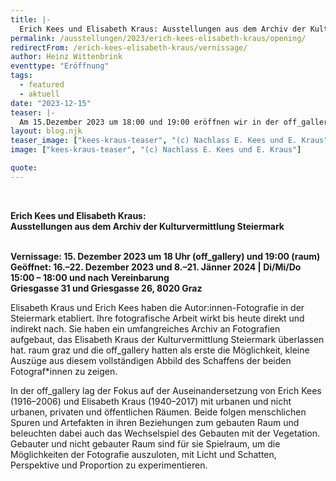 ```yaml
---
title: |-
  Erich Kees und Elisabeth Kraus: Ausstellungen aus dem Archiv der Kulturvermittlung Steiermark
permalink: /ausstellungen/2023/erich-kees-elisabeth-kraus/opening/
redirectFrom: /erich-kees-elisabeth-kraus/vernissage/
author: Heinz Wittenbrink
eventtype: "Eröffnung"
tags:
  - featured
  - aktuell
date: "2023-12-15"
teaser: |-
  Am 15.Dezember 2023 um 18:00 und 19:00 eröffnen wir in der off_gallery und im raum (Griesgasse 26) zwei Ausstellungen zu Erich Kees und Elisabeth Kraus.
layout: blog.njk
teaser_image: ["kees-kraus-teaser", "(c) Nachlass E. Kees und E. Kraus"]
image: ["kees-kraus-teaser", "(c) Nachlass E. Kees und E. Kraus"]

quote:
---
```


</br>

**Erich Kees und Elisabeth Kraus:**
</br>
**Ausstellungen aus dem Archiv der Kulturvermittlung Steiermark**
</br>
</br>

**Vernissage: 15. Dezember 2023 um 18 Uhr (off_gallery) und 19:00 (raum)**
</br>
**Geöffnet: 16.–22. Dezember 2023 und 8.–21. Jänner 2024 | Di/Mi/Do 15:00 – 18:00 und nach Vereinbarung**
</br>
**Griesgasse 31 und Griesgasse 26, 8020 Graz**



Elisabeth Kraus und Erich Kees haben die Autor:innen-Fotografie in der Steiermark etabliert. Ihre fotografische Arbeit wirkt bis heute direkt und indirekt nach. Sie haben ein umfangreiches Archiv an Fotografien aufgebaut, das Elisabeth Kraus der Kulturvermittlung Steiermark überlassen hat. raum graz und die off_gallery hatten als erste die Möglichkeit, kleine Auszüge aus diesem vollständigen Abbild des Schaffens der beiden Fotograf*innen zu zeigen.

In der off_gallery lag der Fokus auf der Auseinandersetzung von Erich Kees
(1916–2006) und Elisabeth Kraus (1940–2017) mit urbanen und nicht urbanen, privaten und öffentlichen Räumen. Beide folgen menschlichen Spuren und Artefakten in ihren Beziehungen zum gebauten Raum und beleuchten dabei auch das Wechselspiel des Gebauten mit der Vegetation. Gebauter und nicht gebauter Raum sind für sie Spielraum, um die Möglichkeiten der Fotografie auszuloten, mit Licht und Schatten, Perspektive und Proportion zu experimentieren. 
